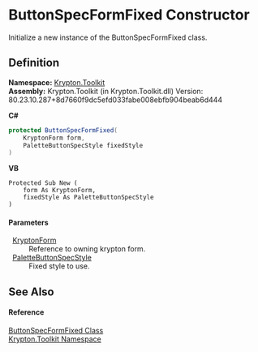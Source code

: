 # ButtonSpecFormFixed Constructor


Initialize a new instance of the ButtonSpecFormFixed class.



## Definition
**Namespace:** <a href="79d2eac2-21f4-54ff-7552-b20c33c30600.md">Krypton.Toolkit</a>  
**Assembly:** Krypton.Toolkit (in Krypton.Toolkit.dll) Version: 80.23.10.287+8d7660f9dc5efd033fabe008ebfb904beab6d444

**C#**
``` C#
protected ButtonSpecFormFixed(
	KryptonForm form,
	PaletteButtonSpecStyle fixedStyle
)
```
**VB**
``` VB
Protected Sub New ( 
	form As KryptonForm,
	fixedStyle As PaletteButtonSpecStyle
)
```



#### Parameters
<dl><dt>  <a href="13b29650-b21b-35d6-8387-a6f0a5ca154d.md">KryptonForm</a></dt><dd>Reference to owning krypton form.</dd><dt>  <a href="83478590-f284-d2dc-1763-abdebf00e1cc.md">PaletteButtonSpecStyle</a></dt><dd>Fixed style to use.</dd></dl>

## See Also


#### Reference
<a href="656450b2-c23a-87e1-a16f-e4a13eecc8c5.md">ButtonSpecFormFixed Class</a>  
<a href="79d2eac2-21f4-54ff-7552-b20c33c30600.md">Krypton.Toolkit Namespace</a>  
